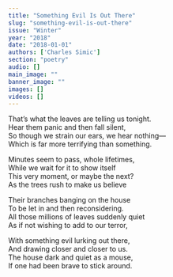 ```yaml
---
title: "Something Evil Is Out There"
slug: "something-evil-is-out-there"
issue: "Winter"
year: "2018"
date: "2018-01-01"
authors: ['Charles Simic']
section: "poetry"
audio: []
main_image: ""
banner_image: ""
images: []
videos: []
---
```

  
That’s what the leaves are telling us tonight.  
Hear them panic and then fall silent,  
So though we strain our ears, we hear nothing—  
Which is far more terrifying than something.

   
Minutes seem to pass, whole lifetimes,  
While we wait for it to show itself  
This very moment, or maybe the next?  
As the trees rush to make us believe

   
Their branches banging on the house  
To be let in and then reconsidering.  
All those millions of leaves suddenly quiet  
As if not wishing to add to our terror,

   
With something evil lurking out there,  
And drawing closer and closer to us.  
The house dark and quiet as a mouse,  
If one had been brave to stick around.

